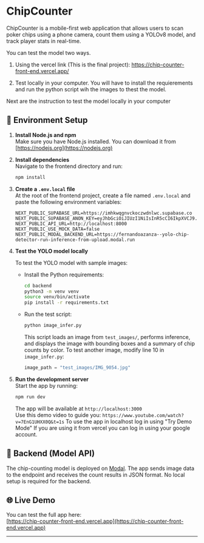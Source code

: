 # ChipCounter

ChipCounter is a mobile-first web application that allows users to scan poker chips using a phone camera, count them using a YOLOv8 model, and track player stats in real-time.

You can test the model two ways. 

1. Using the vercel link (This is the final project): https://chip-counter-front-end.vercel.app/

2. Test locally in your computer. You will have to install the requierements and run the python script wih the images to thest the model.

Next are the instruction to test the model locally in your computer

## 💠 Environment Setup

1. **Install Node.js and npm**  
   Make sure you have Node.js installed. You can download it from [https://nodejs.org](https://nodejs.org)

2. **Install dependencies**  
   Navigate to the frontend directory and run:

   ```bash
   npm install
   ```

3. **Create a `.env.local` file**  
   At the root of the frontend project, create a file named `.env.local` and paste the following environment variables:

   ```env
   NEXT_PUBLIC_SUPABASE_URL=https://imhkwqgnvckoczwdnlwc.supabase.co
   NEXT_PUBLIC_SUPABASE_ANON_KEY=eyJhbGciOiJIUzI1NiIsInR5cCI6IkpXVCJ9.eyJpc3MiOiJzdXBhYmFzZSIsInJlZiI6ImltaGt3cWdudmNrb2N6d2RubHdjIiwicm9sZSI6ImFub24iLCJpYXQiOjE3NDQxNDQwMDQsImV4cCI6MjA1OTcyMDAwNH0.GPv_TEn_VWU_okDqWHd3KNcPmv5aQ4gdlWNxnlIZQjI
   NEXT_PUBLIC_API_URL=http://localhost:8000
   NEXT_PUBLIC_USE_MOCK_DATA=false
   NEXT_PUBLIC_MODAL_BACKEND_URL=https://fernandoazanza--yolo-chip-detector-run-inference-from-upload.modal.run
   ```

4. **Test the YOLO model locally**

   To test the YOLO model with sample images:

   - Install the Python requirements:

     ```bash
     cd backend
     python3 -m venv venv
     source venv/bin/activate
     pip install -r requirements.txt
     ```

   - Run the test script:

     ```bash
     python image_infer.py
     ```

     This script loads an image from `test_images/`, performs inference, and displays the image with bounding boxes and a summary of chip counts by color. To test another image, modify line 10 in `image_infer.py`:

     ```python
     image_path = "test_images/IMG_9054.jpg"
     ```

5. **Run the development server**  
   Start the app by running:

   ```bash
   npm run dev
   ```

   The app will be available at `http://localhost:3000`  
   Use this demo video to guide you:  `https://www.youtube.com/watch?v=7EnG1UHXX0Q&t=1s`
   To use the app in localhost log in using "Try Demo Mode"
   If you are using it from vercel you can log in using your google account.

## 📆 Backend (Model API)

The chip-counting model is deployed on [Modal](https://modal.com). The app sends image data to the endpoint and receives the count results in JSON format. No local setup is required for the backend.

## 🌐 Live Demo

You can test the full app here:  
[https://chip-counter-front-end.vercel.app](https://chip-counter-front-end.vercel.app)

---